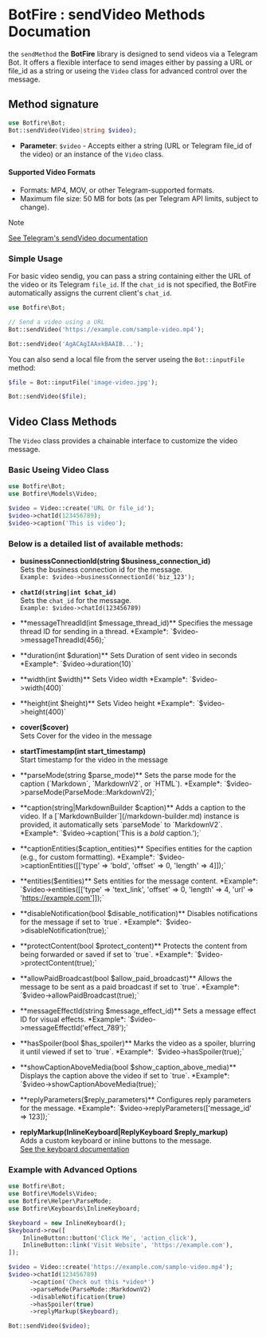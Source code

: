 # BotFire : sendVideo Methods Documation

the `sendMethod` the **BotFire** library is designed to send videos via a Telegram Bot.
It offers a flexible interface to send images either by passing a URL or file_id as a string or useing the `Video` class for advanced control over the message.


## Method signature

```php
use Botfire\Bot;
Bot::sendVideo(Video|string $video);
```

 - **Parameter**: `$video` - Accepts either a string (URL or Telegram file_id of the video) or an instance of the `Video` class.

 #### Supported Video Formats

- Formats: MP4, MOV, or other Telegram-supported formats.
- Maximum file size: 50 MB for bots (as per Telegram API limits, subject to change).

> [!NOTE]
> [See Telegram's sendVideo documentation](https://core.telegram.org/bots/api#sendvideo)
 
 ### Simple Usage

 For basic video sendig, you can pass a string containing either the URL of the video or its Telegram `file_id`. If the `chat_id` is not specified, the BotFire automatically assigns the current client's `chat_id`.

 ```php
use Botfire\Bot;

// Send a video using a URL
Bot::sendVideo('https://example.com/sample-video.mp4');

Bot::sendVideo('AgACAgIAAxkBAAIB...');
 ```

You can also send a local file from the server useing the `Bot::inputFile` method:

```php
$file = Bot::inputFile('image-video.jpg');

Bot::sendVideo($file);
```




## Video Class Methods
The `Video` class provides a chainable interface to customize the video message.

### Basic Useing Video Class

```php
use Botfire\Bot;
use Botfire\Models\Video;

$video = Video::create('URL Or file_id');
$video->chatId(123456789);
$video->caption('This is video');
```

### Below is a detailed list of available methods:

 - **businessConnectionId(string $business_connection_id)**  
 Sets the business connection id for the message.  
  `Example: $video->businessConnectionId('biz_123');`

- **`chatId(string|int $chat_id)`**  
Sets the `chat_id` for the message.  
`Example: $video->chatId(123456789)`

- **messageThreadId(int $message_thread_id)**  
Specifies the message thread ID for sending in a thread.  
*Example*: `$video->messageThreadId(456);`

- **duration(int $duration)**  
Sets Duration of sent video in seconds  
*Example*: `$video->duration(10)`

- **width(int $width)**  
Sets Video width  
*Example*: `$video->width(400)`

- **height(int $height)**  
Sets Video height  
*Example*: `$video->height(400)`

- **cover($cover)**  
Sets Cover for the video in the message

- **startTimestamp(int start_timestamp)**  
Start timestamp for the video in the message


- **parseMode(string $parse_mode)**  
  Sets the parse mode for the caption (`Markdown`, `MarkdownV2`, or `HTML`).  
  *Example*: `$video->parseMode(ParseMode::MarkdownV2);`

- **caption(string|MarkdownBuilder $caption)**  
  Adds a caption to the video. If a [`MarkdownBuilder`](/markdown-builder.md) instance is provided, it automatically sets `parseMode` to `MarkdownV2`.  
  *Example*: `$video->caption('This is a *bold* caption.');`

- **captionEntities($caption_entities)**  
  Specifies entities for the caption (e.g., for custom formatting).  
  *Example*: `$video->captionEntities([['type' => 'bold', 'offset' => 0, 'length' => 4]]);`

- **entities($entities)**  
  Sets entities for the message content.  
  *Example*: `$video->entities([['type' => 'text_link', 'offset' => 0, 'length' => 4, 'url' => 'https://example.com']]);`

- **disableNotification(bool $disable_notification)**  
  Disables notifications for the message if set to `true`.  
  *Example*: `$video->disableNotification(true);`

- **protectContent(bool $protect_content)**  
  Protects the content from being forwarded or saved if set to `true`.  
  *Example*: `$video->protectContent(true);`

- **allowPaidBroadcast(bool $allow_paid_broadcast)**  
  Allows the message to be sent as a paid broadcast if set to `true`.  
  *Example*: `$video->allowPaidBroadcast(true);`

- **messageEffectId(string $message_effect_id)**  
  Sets a message effect ID for visual effects.  
  *Example*: `$video->messageEffectId('effect_789');`

- **hasSpoiler(bool $has_spoiler)**  
  Marks the video as a spoiler, blurring it until viewed if set to `true`.  
  *Example*: `$video->hasSpoiler(true);`

- **showCaptionAboveMedia(bool $show_caption_above_media)**  
  Displays the caption above the video if set to `true`.  
  *Example*: `$video->showCaptionAboveMedia(true);`

- **replyParameters($reply_parameters)**  
  Configures reply parameters for the message.  
  *Example*: `$video->replyParameters(['message_id' => 123]);`

- **replyMarkup(InlineKeyboard|ReplyKeyboard $reply_markup)**  
  Adds a custom keyboard or inline buttons to the message.  
[See the keyboard documentation](/keyboards.md)


### Example with Advanced Options

```php
use Botfire\Bot;
use Botfire\Models\Video;
use Botfire\Helper\ParseMode;
use Botfire\Keyboards\InlineKeyboard;

$keyboard = new InlineKeyboard();
$keyboard->row([
    InlineButton::button('Click Me', 'action_click'),
    InlineButton::link('Visit Website', 'https://example.com'),
]);

$video = Video::create('https://example.com/sample-video.mp4');
$video->chatId(123456789)
      ->caption('Check out this *video*')
      ->parseMode(ParseMode::MarkdownV2)
      ->disableNotification(true)
      ->hasSpoiler(true)
      ->replyMarkup($keyboard);

Bot::sendVideo($video);
```